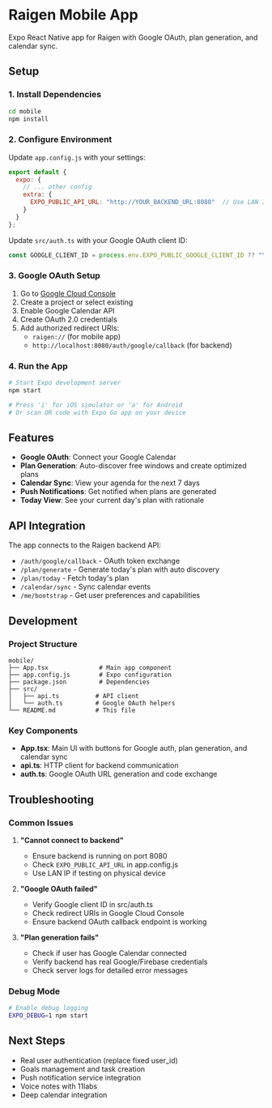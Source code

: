 # Raigen Mobile App

Expo React Native app for Raigen with Google OAuth, plan generation, and calendar sync.

## Setup

### 1. Install Dependencies

```bash
cd mobile
npm install
```

### 2. Configure Environment

Update `app.config.js` with your settings:

```javascript
export default {
  expo: {
    // ... other config
    extra: {
      EXPO_PUBLIC_API_URL: "http://YOUR_BACKEND_URL:8080"  // Use LAN IP if on device
    }
  }
};
```

Update `src/auth.ts` with your Google OAuth client ID:

```typescript
const GOOGLE_CLIENT_ID = process.env.EXPO_PUBLIC_GOOGLE_CLIENT_ID ?? "YOUR_GOOGLE_WEB_CLIENT_ID";
```

### 3. Google OAuth Setup

1. Go to [Google Cloud Console](https://console.cloud.google.com/)
2. Create a project or select existing
3. Enable Google Calendar API
4. Create OAuth 2.0 credentials
5. Add authorized redirect URIs:
   - `raigen://` (for mobile app)
   - `http://localhost:8080/auth/google/callback` (for backend)

### 4. Run the App

```bash
# Start Expo development server
npm start

# Press 'i' for iOS simulator or 'a' for Android
# Or scan QR code with Expo Go app on your device
```

## Features

- **Google OAuth**: Connect your Google Calendar
- **Plan Generation**: Auto-discover free windows and create optimized plans
- **Calendar Sync**: View your agenda for the next 7 days
- **Push Notifications**: Get notified when plans are generated
- **Today View**: See your current day's plan with rationale

## API Integration

The app connects to the Raigen backend API:

- `/auth/google/callback` - OAuth token exchange
- `/plan/generate` - Generate today's plan with auto discovery
- `/plan/today` - Fetch today's plan
- `/calendar/sync` - Sync calendar events
- `/me/bootstrap` - Get user preferences and capabilities

## Development

### Project Structure

```
mobile/
├── App.tsx              # Main app component
├── app.config.js        # Expo configuration
├── package.json         # Dependencies
├── src/
│   ├── api.ts          # API client
│   └── auth.ts         # Google OAuth helpers
└── README.md           # This file
```

### Key Components

- **App.tsx**: Main UI with buttons for Google auth, plan generation, and calendar sync
- **api.ts**: HTTP client for backend communication
- **auth.ts**: Google OAuth URL generation and code exchange

## Troubleshooting

### Common Issues

1. **"Cannot connect to backend"**
   - Ensure backend is running on port 8080
   - Check `EXPO_PUBLIC_API_URL` in app.config.js
   - Use LAN IP if testing on physical device

2. **"Google OAuth failed"**
   - Verify Google client ID in src/auth.ts
   - Check redirect URIs in Google Cloud Console
   - Ensure backend OAuth callback endpoint is working

3. **"Plan generation fails"**
   - Check if user has Google Calendar connected
   - Verify backend has real Google/Firebase credentials
   - Check server logs for detailed error messages

### Debug Mode

```bash
# Enable debug logging
EXPO_DEBUG=1 npm start
```

## Next Steps

- Real user authentication (replace fixed user_id)
- Goals management and task creation
- Push notification service integration
- Voice notes with 11labs
- Deep calendar integration 